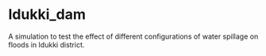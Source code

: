 # Idukki_dam
A simulation to test the effect of different configurations of water spillage on floods in Idukki district.
